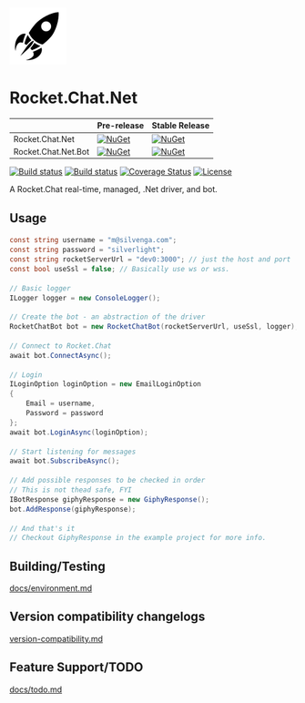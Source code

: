 ![Rocket.Chat.Net](/docs/images/icon.png)

# Rocket.Chat.Net

|                     | Pre-release                                 | Stable Release |
| ------------------- | ------------------------------------------- | ---            |
| Rocket.Chat.Net     | [![NuGet][Base-Nuget-Pre-Img]][Base-Nuget-Link] | [![NuGet][Base-Nuget-Pre-Img]][Base-Nuget-Link] |
| Rocket.Chat.Net.Bot | [![NuGet][Bot-Nuget-Pre-Img]][Bot-Nuget-Link]   | [![NuGet][Bot-Nuget-Pre-Img]][Bot-Nuget-Link] |

[Base-Nuget-Pre-Img]: https://img.shields.io/nuget/vpre/Rocket.Chat.Net.svg?style=flat-square&maxAge=3600
[Bot-Nuget-Pre-Img]: https://img.shields.io/nuget/vpre/Rocket.Chat.Net.Bot.svg?style=flat-square&maxAge=3600
[Base-Nuget-Img]: https://img.shields.io/nuget/v/Rocket.Chat.Net.svg?style=flat-square&maxAge=3600
[Bot-Nuget-Img]: https://img.shields.io/nuget/v/Rocket.Chat.Net.Bot.svg?style=flat-square&maxAge=3600

[Base-Nuget-Link]: https://www.nuget.org/packages/Rocket.Chat.Net/
[Bot-Nuget-Link]: https://www.nuget.org/packages/Rocket.Chat.Net.Bot/


[![Build status](https://img.shields.io/appveyor/ci/Silvenga/rocket-chat-net.svg?style=flat-square&maxAge=300&label=appveyor)](https://ci.appveyor.com/project/Silvenga/rocket-chat-net) 
[![Build status](https://img.shields.io/travis/Silvenga/Rocket.Chat.Net.svg?style=flat-square&maxAge=300&label=travis)](https://travis-ci.org/Silvenga/Rocket.Chat.Net) 
[![Coverage Status](https://img.shields.io/coveralls/Silvenga/Rocket.Chat.Net.svg?style=flat-square&maxAge=300)](https://coveralls.io/github/Silvenga/Rocket.Chat.Net?branch=master)
[![License](https://img.shields.io/github/license/Silvenga/Rocket.Chat.Net.svg?style=flat-square&maxAge=604800)](https://github.com/Silvenga/Rocket.Chat.Net/blob/master/LICENSE)

A Rocket.Chat real-time, managed, .Net driver, and bot. 

## Usage

```csharp
const string username = "m@silvenga.com";
const string password = "silverlight";
const string rocketServerUrl = "dev0:3000"; // just the host and port
const bool useSsl = false; // Basically use ws or wss.

// Basic logger
ILogger logger = new ConsoleLogger();

// Create the bot - an abstraction of the driver
RocketChatBot bot = new RocketChatBot(rocketServerUrl, useSsl, logger);

// Connect to Rocket.Chat
await bot.ConnectAsync();

// Login
ILoginOption loginOption = new EmailLoginOption
{
    Email = username,
    Password = password
};
await bot.LoginAsync(loginOption);

// Start listening for messages
await bot.SubscribeAsync();

// Add possible responses to be checked in order
// This is not thead safe, FYI 
IBotResponse giphyResponse = new GiphyResponse();
bot.AddResponse(giphyResponse);

// And that's it
// Checkout GiphyResponse in the example project for more info.
```

## Building/Testing

[docs/environment.md](docs/environment.md)

## Version compatibility changelogs

[version-compatibility.md](docs/version-compatibility.md)

## Feature Support/TODO

[docs/todo.md](docs/todo.md)